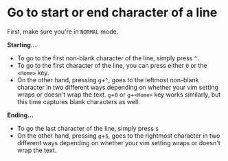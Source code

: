 # Go to start or end character of a line

First, make sure you're in `NORMAL` mode.

**Starting...**

* To go to the first non-blank character of the line, simply press `^`.
* To go to the first character of the line, you can press either `0` or the `<Home>` key.
* On the other hand, pressing `g`+`^`, goes to the leftmost non-blank character in two different ways depending on whether your vim setting wraps or doesn't wrap the text. `g`+`0` or `g`+`<Home>` key works similarly, but this time captures blank characters as well.

**Ending...**

* To go the last character of the line, simply press `$`
* On the other hand, pressing `g`+`$`, goes to the rightmost character in two different ways depending on whether your vim setting wraps or doesn't wrap the text.